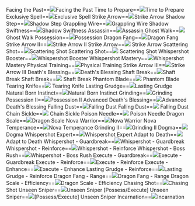 Facing the Past==<img src="upload/mxd/Kain/Skill_Facing_the_Past.png"/>Facing the Past
Time to Prepare==<img src="upload/mxd/Kain/Skill_Time_to_Prepare.png"/>Time to Prepare
Exclusive Spell==<img src="upload/mxd/Kain/Skill_Exclusive_Spell_(Nova).png"/>Exclusive Spell
Strike Arrow==<img src="upload/mxd/Kain/Skill_Strike_Arrow.png"/>Strike Arrow
Shadow Step==<img src="upload/mxd/Kain/Skill_Shadow_Step.png"/>Shadow Step
Grappling Wire==<img src="upload/mxd/Kain/Skill_Grappling_Wire.png"/>Grappling Wire
Shadow Swiftness==<img src="upload/mxd/Kain/Skill_Shadow_Swiftness_(Kain).png"/>Shadow Swiftness
Assassin==<img src="upload/mxd/Kain/Skill_Assassin.png"/>Assassin
Ghost Walk==<img src="upload/mxd/Kain/Skill_Ghost_Walk.png"/>Ghost Walk
Possession==<img src="upload/mxd/Kain/Skill_Possession.png"/>Possession
Dragon Fang==<img src="upload/mxd/Kain/Skill_Dragon_Fang.png"/>Dragon Fang
Strike Arrow II==<img src="upload/mxd/Kain/Skill_Strike_Arrow_II.png"/>Strike Arrow II
 Strike Arrow==<img src="upload/mxd/Kain/Skill_(Possess)_Strike_Arrow.png"/> Strike Arrow
Scattering Shot==<img src="upload/mxd/Kain/Skill_Scattering_Shot.png"/>Scattering Shot
 Scattering Shot==<img src="upload/mxd/Kain/Skill_(Possess)_Scattering_Shot.png"/> Scattering Shot
Whispershot Booster==<img src="upload/mxd/Kain/Skill_Whispershot_Booster.png"/>Whispershot Booster
Whispershot Mastery==<img src="upload/mxd/Kain/Skill_Whispershot_Mastery.png"/>Whispershot Mastery
Physical Training==<img src="upload/mxd/Kain/Skill_Physical_Training.png"/>Physical Training
Strike Arrow III==<img src="upload/mxd/Kain/Skill_Strike_Arrow_III.png"/>Strike Arrow III
Death's Blessing==<img src="upload/mxd/Kain/Skill_Death's_Blessing.png"/>Death's Blessing
Shaft Break==<img src="upload/mxd/Kain/Skill_Shaft_Break.png"/>Shaft Break
Shaft Break==<img src="upload/mxd/Kain/Skill_(Possess)_Shaft_Break.png"/> Shaft Break
Phantom Blade==<img src="upload/mxd/Kain/Skill_(Execute)_Phantom_Blade.png"/> Phantom Blade
 Tearing Knife==<img src="upload/mxd/Kain/Skill_(Execute)_Tearing_Knife.png"/> Tearing Knife
Lasting Grudge==<img src="upload/mxd/Kain/Skill_Lasting_Grudge.png"/>Lasting Grudge
Natural Born Instinct==<img src="upload/mxd/Kain/Skill_Natural_Born_Instinct.png"/>Natural Born Instinct
Grinding==<img src="upload/mxd/Kain/Skill_Grinding.png"/>Grinding
Possession II==<img src="upload/mxd/Kain/Skill_Possession_II.png"/>Possession II
Advanced Death's Blessing==<img src="upload/mxd/Kain/Skill_Advanced_Death's_Blessing.png"/>Advanced Death's Blessing
Falling Dust==<img src="upload/mxd/Kain/Skill_Falling_Dust.png"/>Falling Dust
 Falling Dust==<img src="upload/mxd/Kain/Skill_(Possess)_Falling_Dust.png"/> Falling Dust
 Chain Sickle==<img src="upload/mxd/Kain/Skill_(Execute)_Chain_Sickle.png"/> Chain Sickle
 Poison Needle==<img src="upload/mxd/Kain/Skill_(Execute)_Poison_Needle.png"/> Poison Needle
Dragon Scale==<img src="upload/mxd/Kain/Skill_Dragon_Scale.png"/>Dragon Scale
Nova Warrior==<img src="upload/mxd/Kain/Skill_Nova_Warrior_(Kain).png"/>Nova Warrior
Nova Temperance==<img src="upload/mxd/Kain/Skill_Nova_Temperance.png"/>Nova Temperance
Grinding II==<img src="upload/mxd/Kain/Skill_Grinding_II.png"/>Grinding II
Dogma==<img src="upload/mxd/Kain/Skill_Dogma.png"/>Dogma
Whispershot Expert==<img src="upload/mxd/Kain/Skill_Whispershot_Expert.png"/>Whispershot Expert
Adapt to Death==<img src="upload/mxd/Kain/Skill_Adapt_to_Death.png"/>Adapt to Death
Whispershot \- Guardbreak==<img src="upload/mxd/Kain/Skill_Whispershot_-_Guardbreak.png"/>Whispershot - Guardbreak
Whispershot \- Reinforce==<img src="upload/mxd/Kain/Skill_Whispershot_-_Reinforce.png"/>Whispershot - Reinforce
Whispershot \- Boss Rush==<img src="upload/mxd/Kain/Skill_Whispershot_-_Boss_Rush.png"/>Whispershot - Boss Rush
Execute \- Guardbreak==<img src="upload/mxd/Kain/Skill_Execute_-_Guardbreak.png"/>Execute - Guardbreak
Execute \- Reinforce==<img src="upload/mxd/Kain/Skill_Execute_-_Reinforce.png"/>Execute - Reinforce
Execute \- Enhance==<img src="upload/mxd/Kain/Skill_Execute_-_Enhance.png"/>Execute - Enhance
Lasting Grudge \- Reinforce==<img src="upload/mxd/Kain/Skill_Lasting_Grudge_-_Reinforce.png"/>Lasting Grudge - Reinforce
Dragon Fang \- Range==<img src="upload/mxd/Kain/Skill_Dragon_Fang_-_Range.png"/>Dragon Fang - Range
Dragon Scale \- Efficiency==<img src="upload/mxd/Kain/Skill_Dragon_Scale_-_Efficiency.png"/>Dragon Scale - Efficiency
Chasing Shot==<img src="upload/mxd/Kain/Skill_Chasing_Shot.png"/>Chasing Shot
Unseen Sniper==<img src="upload/mxd/Kain/Skill_Unseen_Sniper.png"/>Unseen Sniper
[Possess/Execute] Unseen Sniper==<img src="upload/mxd/Kain/Skill (Possess-Execute)_Unseen_Sniper.png"/>[Possess/Execute] Unseen Sniper
Incarnation==<img src="upload/mxd/Kain/Skill_Incarnation.png"/>Incarnation
